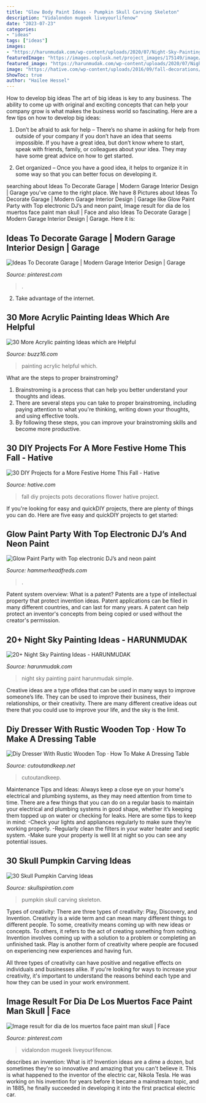 ```yaml
---
title: "Glow Body Paint Ideas - Pumpkin Skull Carving Skeleton"
description: "Vidalondon mugeek liveyourlifenow"
date: "2023-07-23"
categories:
- "ideas"
tags: ["ideas"]
images:
- "https://harunmudak.com/wp-content/uploads/2020/07/Night-Sky-Painting-12-681x1024.jpg"
featuredImage: "https://images.coplusk.net/project_images/175149/image/102398_2F2014-06-23-142449-dresser%2B3.jpg"
featured_image: "https://harunmudak.com/wp-content/uploads/2020/07/Night-Sky-Painting-12-681x1024.jpg"
image: "https://hative.com/wp-content/uploads/2016/09/fall-decorations/30-fall-diy-project.jpg"
ShowToc: true
author: "Hailee Hessel"
---
```



How to develop big ideas
The art of big ideas is key to any business. The ability to come up with original and exciting concepts that can help your company grow is what makes the business world so fascinating. Here are a few tips on how to develop big ideas:
1. Don’t be afraid to ask for help – There’s no shame in asking for help from outside of your company if you don’t have an idea that seems impossible. If you have a great idea, but don’t know where to start, speak with friends, family, or colleagues about your idea. They may have some great advice on how to get started.

2. Get organized – Once you have a good idea, it helps to organize it in some way so that you can better focus on developing it.

	

		
searching about Ideas To Decorate Garage | Modern Garage Interior Design | Garage you've came to the right place. We have 8 Pictures about Ideas To Decorate Garage | Modern Garage Interior Design | Garage like Glow Paint Party with Top electronic DJ’s and neon paint, Image result for dia de los muertos face paint man skull | Face and also Ideas To Decorate Garage | Modern Garage Interior Design | Garage. Here it is:
		
    
## Ideas To Decorate Garage | Modern Garage Interior Design | Garage

<img loading=lazy src="https://i.pinimg.com/736x/75/3a/0b/753a0be9559823fd03b4013497f05d2a.jpg" onerror="this.onerror=null;this.src='https://tse4.mm.bing.net/th?id=OIP.r4YlrEhqutHAUVZ4uuwznwHaLH&amp;pid=15.1';" alt="Ideas To Decorate Garage | Modern Garage Interior Design | Garage">

_Source: pinterest.com_

>. 

	

2. Take advantage of the internet.

    
## 30 More Acrylic Painting Ideas Which Are Helpful

<img loading=lazy src="http://buzz16.com/wp-content/uploads/2017/02/Acrylic-painting-Ideas-2.jpg" onerror="this.onerror=null;this.src='https://tse2.mm.bing.net/th?id=OIP.yjPZdpXBcg9HhFdB2v2AgQHaJ4&amp;pid=15.1';" alt="30 More Acrylic painting Ideas which are Helpful">

_Source: buzz16.com_

>painting acrylic helpful which. 

	

What are the steps to proper brainstroming?
1. Brainstroming is a process that can help you better understand your thoughts and ideas.
2. There are several steps you can take to proper brainstroming, including paying attention to what you're thinking, writing down your thoughts, and using effective tools.
3. By following these steps, you can improve your brainstroming skills and become more productive.

    
## 30 DIY Projects For A More Festive Home This Fall - Hative

<img loading=lazy src="https://hative.com/wp-content/uploads/2016/09/fall-decorations/30-fall-diy-project.jpg" onerror="this.onerror=null;this.src='https://tse1.mm.bing.net/th?id=OIP.i3pjnbEkD6emC-NogvYWfgHaLG&amp;pid=15.1';" alt="30 DIY Projects for a More Festive Home This Fall - Hative">

_Source: hative.com_

>fall diy projects pots decorations flower hative project. 

	

If you're looking for easy and quickDIY projects, there are plenty of things you can do. Here are five easy and quickDIY projects to get started: 

    
## Glow Paint Party With Top Electronic DJ’s And Neon Paint

<img loading=lazy src="https://hammerheadfreds.com/wp-content/uploads/2020/01/paint-party-fb-link-copy.jpg" onerror="this.onerror=null;this.src='https://tse2.mm.bing.net/th?id=OIP.jupgYrm1Drk123dPbs4N6AHaD4&amp;pid=15.1';" alt="Glow Paint Party with Top electronic DJ’s and neon paint">

_Source: hammerheadfreds.com_

>. 

	

Patent system overview: What is a patent?
Patents are a type of intellectual property that protect invention ideas. Patent applications can be filed in many different countries, and can last for many years. A patent can help protect an inventor's concepts from being copied or used without the creator's permission.

    
## 20+ Night Sky Painting Ideas - HARUNMUDAK

<img loading=lazy src="https://harunmudak.com/wp-content/uploads/2020/07/Night-Sky-Painting-12-681x1024.jpg" onerror="this.onerror=null;this.src='https://tse1.mm.bing.net/th?id=OIP.gVl8eNZJbUKk1tNgsvcLnwHaLI&amp;pid=15.1';" alt="20+ Night Sky Painting Ideas - HARUNMUDAK">

_Source: harunmudak.com_

>night sky painting paint harunmudak simple. 

	

Creative ideas are a type ofIdea that can be used in many ways to improve someone’s life. They can be used to improve their business, their relationships, or their creativity. There are many different creative ideas out there that you could use to improve your life, and the sky is the limit.

    
## Diy Dresser With Rustic Wooden Top · How To Make A Dressing Table

<img loading=lazy src="https://images.coplusk.net/project_images/175149/image/102398_2F2014-06-23-142449-dresser%2B3.jpg" onerror="this.onerror=null;this.src='https://tse4.mm.bing.net/th?id=OIP.ZbBFVpAfgYyF4ABaHnIkQwHaLG&amp;pid=15.1';" alt="Diy Dresser With Rustic Wooden Top · How To Make A Dressing Table">

_Source: cutoutandkeep.net_

>cutoutandkeep. 

	

Maintenance Tips and Ideas: Always keep a close eye on your home's electrical and plumbing systems, as they may need attention from time to time.
There are a few things that you can do on a regular basis to maintain your electrical and plumbing systems in good shape, whether it’s keeping them topped up on water or checking for leaks. Here are some tips to keep in mind:
-Check your lights and appliances regularly to make sure they’re working properly.
-Regularly clean the filters in your water heater and septic system.
-Make sure your property is well lit at night so you can see any potential issues.

    
## 30 Skull Pumpkin Carving Ideas

<img loading=lazy src="http://www.skullspiration.com/wp-content/uploads/2013/10/Skeleton-Pumpkin-425x566.jpg" onerror="this.onerror=null;this.src='https://tse3.mm.bing.net/th?id=OIP.fivpRuOMlbmvMDXmqc8N2QAAAA&amp;pid=15.1';" alt="30 Skull Pumpkin Carving Ideas">

_Source: skullspiration.com_

>pumpkin skull carving skeleton. 

	

Types of creativity: There are three types of creativity: Play, Discovery, and Invention.
Creativity is a wide term and can mean many different things to different people. To some, creativity means coming up with new ideas or concepts. To others, it refers to the act of creating something from nothing.
Invention involves coming up with a solution to a problem or completing an unfinished task. Play is another form of creativity where people are focused on experiencing new experiences and having fun.

All three types of creativity can have positive and negative effects on individuals and businesses alike. If you're looking for ways to increase your creativity, it's important to understand the reasons behind each type and how they can be used in your work environment.

    
## Image Result For Dia De Los Muertos Face Paint Man Skull | Face

<img loading=lazy src="https://i.pinimg.com/736x/db/95/5d/db955d5043a201edfdc4a2ac7e58a7c3.jpg" onerror="this.onerror=null;this.src='https://tse1.mm.bing.net/th?id=OIP.e9Txi40AqR7fC6cMDtnXsQHaLI&amp;pid=15.1';" alt="Image result for dia de los muertos face paint man skull | Face">

_Source: pinterest.com_

>vidalondon mugeek liveyourlifenow. 

	

describes an invention: What is it?
Invention ideas are a dime a dozen, but sometimes they're so innovative and amazing that you can't believe it. This is what happened to the inventor of the electric car, Nikola Tesla. He was working on his invention for years before it became a mainstream topic, and in 1885, he finally succeeded in developing it into the first practical electric car.


